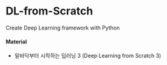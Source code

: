 # DL-from-Scratch
Create Deep Learning framework with Python

#### Material
- 밑바닥부터 시작하는 딥러닝 3 (Deep Learning from Scratch 3)
